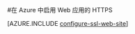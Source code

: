 <properties
	pageTitle="在 Azure 中启用 Web 应用的 HTTPS"
	description="了解如何为 Azure Web 应用启用 SSL。"
	services="app-service"
	documentationCenter=".net"
	authors="cephalin"
	manager="wpickett"
	editor="jimbe"
	tags="top-support-issue"/>

<tags
	ms.service="app-service"
	ms.date="02/03/2016"
	wacn.date="03/28/2016"/>

#在 Azure 中启用 Web 应用的 HTTPS

[AZURE.INCLUDE [configure-ssl-web-site](../../includes/configure-ssl-web-site.md)]

<!---HONumber=Mooncake_1207_2015-->